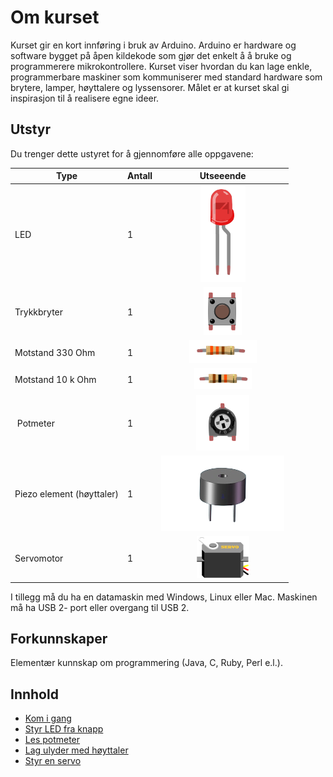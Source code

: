 
# Om kurset
Kurset gir en kort innføring i bruk av Arduino. Arduino er hardware og software bygget på åpen kildekode som gjør det enkelt å å bruke og programmerere mikrokontrollere. Kurset viser hvordan du kan lage enkle, programmerbare maskiner som kommuniserer med standard hardware som brytere, lamper, høyttalere og lyssensorer. Målet er at kurset skal gi inspirasjon til å realisere egne ideer.

## Utstyr
Du trenger dette ustyret for å gjennomføre alle oppgavene:


| Type          | Antall           |  Utseeende |
| ------------- | :------------- | :----: |
| LED           | 1    |  ![LED](./img/led.png)
| Trykkbryter	| 1	   |    ![](./img/button.png)
| Motstand 330 Ohm | 1 |  ![](./img/330ohm.png) 	
| Motstand 10 k Ohm | 1  |  ![](./img/10kohm.png)
| Potmeter	| 1 | ![](./img/potmeter.png)
| Piezo element (høyttaler)	| 1 | ![](./img/piezo.png)
| Servomotor	| 1 | ![](./img/servo.png)

I tillegg må du ha en datamaskin med Windows, Linux eller Mac. Maskinen må ha USB 2- port eller overgang til USB 2. 

## Forkunnskaper
Elementær kunnskap om programmering (Java, C, Ruby, Perl e.l.).

## Innhold

* [Kom i gang](./KomIGang/README.md)
* [Styr LED fra knapp](./StyrLEDFraKnapp/README.md)
* [Les potmeter](./LesPotmeter/README.md)
* [Lag ulyder med høyttaler](./PotmeterOgHoyttaler/README.md)
* [Styr en servo](./StyrServo/README.md)
